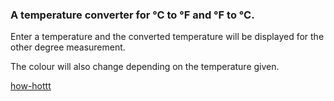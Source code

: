 ### A temperature converter for °C to °F and °F to °C.

Enter a temperature and the converted temperature will be displayed for the other degree measurement.

The colour will also change depending on the temperature given.

[how-hottt](https://jleeisme.github.io/how-hot/)